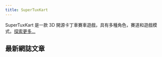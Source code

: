 ```yaml
---
title: SuperTuxKart
---
```

SuperTuxKart 是一款 3D 開源卡丁車賽車遊戲，具有多種角色，賽道和遊戲模式。[探索更多...](Discover)

## 最新網誌文章
